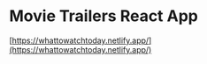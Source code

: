 # Movie Trailers React App 

[https://whattowatchtoday.netlify.app/](https://whattowatchtoday.netlify.app/)



